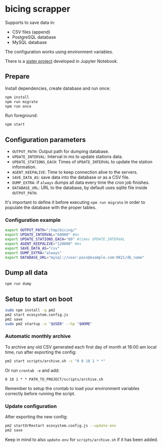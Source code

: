 # bicing scrapper

Supports to save data in:
  - CSV files (append)
  - PostgreSQL database
  - MySQL database

The configuration works using environment variables.

There is a [sister project](https://github.com/dacfortuny/bicing) developed in Jupyter Notebook.

## Prepare
Install dependencies, create database and run once:
```sh
npm install
npm run migrate
npm run once
```

Run foreground:
```sh
npm start
```

## Configuration parameters
 * `OUTPUT_PATH`: Output path for dumping database.
 * `UPDATE_INTERVAL`: Interval in ms to update stations data.
 * `UPDATE_STATIONS_EACH`: Times of `UPDATE_INTERVAL` to update the station information.
 * `AGENT_KEEPALIVE`: Time to keep connection alive to the servers.
 * `SAVE_DATA_AS`: save data into the database or as a CSV file.
 * `DUMP_EXTRA`: if `always` dumps all data every time the cron job finishes.
 * `DATABASE_URL`: URL to the database, by default uses sqlite file inside `OUTPUT_PATH`.

It's important to define it before executing `npm run migrate` in order to populate the database with the proper tables.

### Configuration example
```sh
export OUTPUT_PATH="/tmp/bicing/"
export UPDATE_INTERVAL="60000" #ms
export UPDATE_STATIONS_EACH="60" #times UPDATE_INTERVAL
export AGENT_KEEPALIVE="120000" #ms
export SAVE_DATA_AS="csv"
export DUMP_EXTRA="always"
export DATABASE_URL="mysql://user:pass@example.com:9821/db_name"
```

## Dump all data
```sh
npm run dump
```

## Setup to start on boot

```sh
sudo npm install -g pm2
pm2 start ecosystem.config.js
pm2 save
sudo pm2 startup -u "$USER" --hp "$HOME"
```

### Automatic monthly archive
To archive any old CSV generated each first day of month at 18:00 am local time, run after exporting the config:
```sh
pm2 start scripts/archive.sh -c "0 0 18 1 * *"
```

Or run `crontab -e` and add:
```
0 18 1 * * PATH_TO_PROJECT/scripts/archive.sh
```
Remember to setup the crontab to load your environment variables correctly before running the script.

### Update configuration
After exporting the new config:
```sh
pm2 startOrRestart ecosystem.config.js --update-env
pm2 save
```

Keep in mind to also `update-env` for `scripts/archive.sh` if it has been added.
